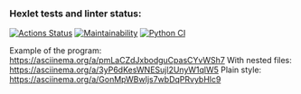 ### Hexlet tests and linter status:
[![Actions Status](https://github.com/JduMoment/python-project-50/actions/workflows/hexlet-check.yml/badge.svg)](https://github.com/JduMoment/python-project-50/actions)
[![Maintainability](https://api.codeclimate.com/v1/badges/400d66b15aa2310f7ceb/maintainability)](https://codeclimate.com/github/JduMoment/python-project-50/maintainability)
[![Python CI](https://github.com/JduMoment/python-project-50/actions/workflows/boilerplate.yml/badge.svg)](https://github.com/JduMoment/python-project-50/actions/workflows/boilerplate.yml)

Example of the program: https://asciinema.org/a/pmLaCZdJxbodguCpasCYvWSh7
With nested files: https://asciinema.org/a/3yP6dKesWNESujl2UnyW1qlW5
Plain style: https://asciinema.org/a/GonMpWBwIjs7wbDqPRvybHlc9

